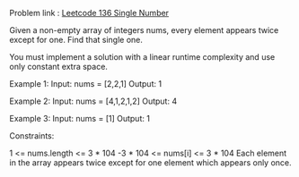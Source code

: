 Problem link : [Leetcode 136 Single Number](https://leetcode.com/problems/single-number)

Given a non-empty array of integers nums, every element appears twice except for one. Find that single one.

You must implement a solution with a linear runtime complexity and use only constant extra space.

 

Example 1:
Input: nums = [2,2,1]
Output: 1

Example 2:
Input: nums = [4,1,2,1,2]
Output: 4


Example 3:
Input: nums = [1]
Output: 1
 

Constraints:

1 <= nums.length <= 3 * 104
-3 * 104 <= nums[i] <= 3 * 104
Each element in the array appears twice except for one element which appears only once.
